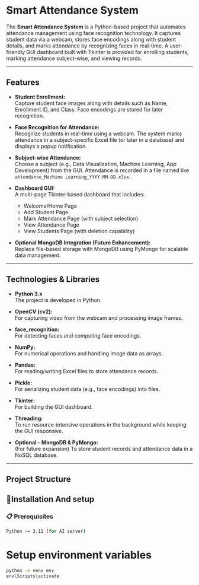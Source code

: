 # Smart Attendance System

The **Smart Attendance System** is a Python-based project that automates attendance management using face recognition technology. It captures student data via a webcam, stores face encodings along with student details, and marks attendance by recognizing faces in real-time. A user-friendly GUI dashboard built with Tkinter is provided for enrolling students, marking attendance subject-wise, and viewing records.

---

## Features

- **Student Enrollment:**  
  Capture student face images along with details such as Name, Enrollment ID, and Class. Face encodings are stored for later recognition.

- **Face Recognition for Attendance:**  
  Recognize students in real-time using a webcam. The system marks attendance in a subject-specific Excel file (or later in a database) and displays a popup notification.

- **Subject-wise Attendance:**  
  Choose a subject (e.g., Data Visualization, Machine Learning, App Development) from the GUI. Attendance is recorded in a file named like `attendance_Machine Learning_YYYY-MM-DD.xlsx`.

- **Dashboard GUI:**  
  A multi-page Tkinter-based dashboard that includes:
  - Welcome/Home Page
  - Add Student Page
  - Mark Attendance Page (with subject selection)
  - View Attendance Page
  - View Students Page (with deletion capability)

- **Optional MongoDB Integration (Future Enhancement):**  
  Replace file-based storage with MongoDB using PyMongo for scalable data management.

---

## Technologies & Libraries

- **Python 3.x**  
  The project is developed in Python.

- **OpenCV (cv2):**  
  For capturing video from the webcam and processing image frames.

- **face_recognition:**  
  For detecting faces and computing face encodings.

- **NumPy:**  
  For numerical operations and handling image data as arrays.

- **Pandas:**  
  For reading/writing Excel files to store attendance records.

- **Pickle:**  
  For serializing student data (e.g., face encodings) into files.

- **Tkinter:**  
  For building the GUI dashboard.

- **Threading:**  
  To run resource-intensive operations in the background while keeping the GUI responsive.

- **Optional – MongoDB & PyMongo:**  
  (For future expansion) To store student records and attendance data in a NoSQL database.

---

## Project Structure

## 🚀Installation And setup

### 📋 Prerequisites
```bash
Python >= 3.11 (for AI server)
```
# Setup environment variables
```bash
python -m venv env
env\Scripts\activate
```
